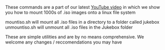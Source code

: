 These commands are a part of our latest [YouTube video](https://www.youtube.com/watch?v=2Qs3d9CGhZs&t=211s&ab_channel=MerciaSolutions) in which we show you
how to mount 1000s of .iso images onto a linux file system

mountiso.sh will mount all .iso files in a directory to a folder called jukebox
unmountiso.sh will unmount all .iso files in the Jukebox folder

These are simple utilities and are by no means comprehensive. We welcome any changes / reccomendations you may have

